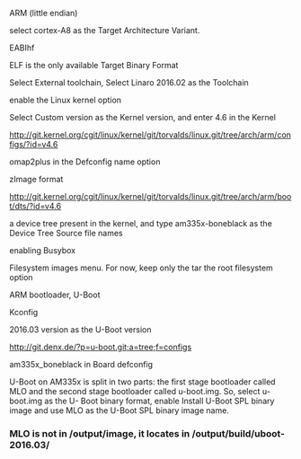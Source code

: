 ARM (little endian)

select cortex-A8 as the Target Architecture Variant.

EABIhf

ELF is the only available Target Binary Format

Select External toolchain, Select Linaro 2016.02 as the Toolchain

enable the Linux kernel option

Select Custom version as the Kernel version, and enter 4.6 in the Kernel

http://git.kernel.org/cgit/linux/kernel/git/torvalds/linux.git/tree/arch/arm/configs/?id=v4.6

omap2plus in the Defconfig name option

zImage format

http://git.kernel.org/cgit/linux/kernel/git/torvalds/linux.git/tree/arch/arm/boot/dts/?id=v4.6

a device tree present in the kernel, and type am335x-boneblack as the Device Tree Source file names

enabling Busybox

Filesystem images menu. For now, keep only the tar the root filesystem option

ARM bootloader, U-Boot

Kconfig

2016.03 version as the U-Boot version

http://git.denx.de/?p=u-boot.git;a=tree;f=configs

am335x_boneblack in Board defconfig

U-Boot on AM335x is split in two parts: the first stage bootloader called MLO and the second stage bootloader called u-boot.img. So, select u-boot.img as the U-
Boot binary format, enable Install U-Boot SPL binary image and use MLO as the U-Boot SPL binary image name.

### MLO is not in /output/image, it locates in /output/build/uboot-2016.03/ 
